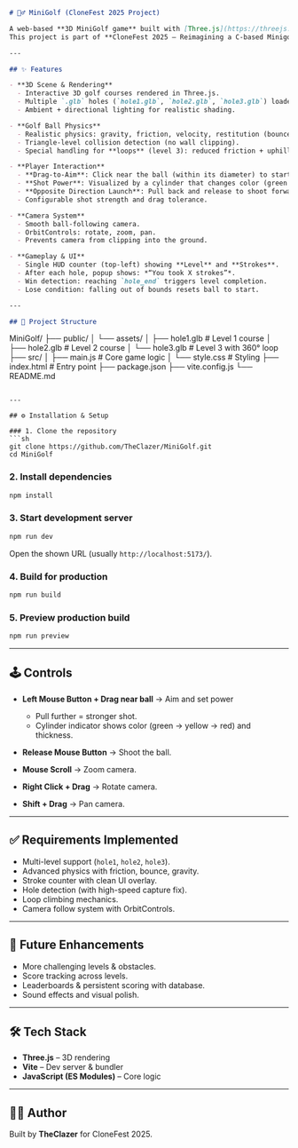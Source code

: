 ```markdown
# 🏌️‍♂️ MiniGolf (CloneFest 2025 Project)

A web-based **3D MiniGolf game** built with [Three.js](https://threejs.org/) and [Vite](https://vitejs.dev/).  
This project is part of **CloneFest 2025 — Reimagining a C-based Minigolf Classic**, where the goal is to port a minigolf experience into the browser with interactive physics, gameplay, and user-friendly controls.

---

## ✨ Features

- **3D Scene & Rendering**
  - Interactive 3D golf courses rendered in Three.js.
  - Multiple `.glb` holes (`hole1.glb`, `hole2.glb`, `hole3.glb`) loaded dynamically.
  - Ambient + directional lighting for realistic shading.

- **Golf Ball Physics**
  - Realistic physics: gravity, friction, velocity, restitution (bounce).
  - Triangle-level collision detection (no wall clipping).
  - Special handling for **loops** (level 3): reduced friction + uphill assist for smoother climbs.

- **Player Interaction**
  - **Drag-to-Aim**: Click near the ball (within its diameter) to start aiming.
  - **Shot Power**: Visualized by a cylinder that changes color (green → yellow → red) and thickness.
  - **Opposite Direction Launch**: Pull back and release to shoot forward.
  - Configurable shot strength and drag tolerance.

- **Camera System**
  - Smooth ball-following camera.
  - OrbitControls: rotate, zoom, pan.
  - Prevents camera from clipping into the ground.

- **Gameplay & UI**
  - Single HUD counter (top-left) showing **Level** and **Strokes**.
  - After each hole, popup shows: *“You took X strokes”*.
  - Win detection: reaching `hole_end` triggers level completion.
  - Lose condition: falling out of bounds resets ball to start.

---

## 📂 Project Structure

```

MiniGolf/
├── public/
│   └── assets/
│       ├── hole1.glb        # Level 1 course
│       ├── hole2.glb        # Level 2 course
│       └── hole3.glb        # Level 3 with 360° loop
├── src/
│   ├── main.js              # Core game logic
│   └── style.css            # Styling
├── index.html               # Entry point
├── package.json
├── vite.config.js
└── README.md

````

---

## ⚙️ Installation & Setup

### 1. Clone the repository
```sh
git clone https://github.com/TheClazer/MiniGolf.git
cd MiniGolf
````

### 2. Install dependencies

```sh
npm install
```

### 3. Start development server

```sh
npm run dev
```

Open the shown URL (usually `http://localhost:5173/`).

### 4. Build for production

```sh
npm run build
```

### 5. Preview production build

```sh
npm run preview
```

---

## 🕹️ Controls

* **Left Mouse Button + Drag near ball** → Aim and set power

  * Pull further = stronger shot.
  * Cylinder indicator shows color (green → yellow → red) and thickness.
* **Release Mouse Button** → Shoot the ball.
* **Mouse Scroll** → Zoom camera.
* **Right Click + Drag** → Rotate camera.
* **Shift + Drag** → Pan camera.

---

## ✅ Requirements Implemented

* Multi-level support (`hole1`, `hole2`, `hole3`).
* Advanced physics with friction, bounce, gravity.
* Stroke counter with clean UI overlay.
* Hole detection (with high-speed capture fix).
* Loop climbing mechanics.
* Camera follow system with OrbitControls.

---

## 🌟 Future Enhancements

* More challenging levels & obstacles.
* Score tracking across levels.
* Leaderboards & persistent scoring with database.
* Sound effects and visual polish.

---

## 🛠 Tech Stack

* **Three.js** – 3D rendering
* **Vite** – Dev server & bundler
* **JavaScript (ES Modules)** – Core logic

---

## 👨‍💻 Author

Built by **TheClazer** for CloneFest 2025.

```
```
